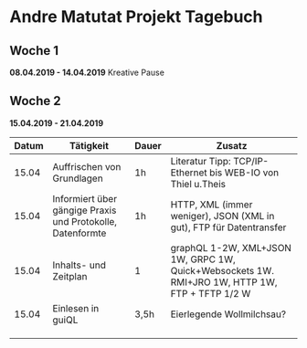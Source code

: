 # Andre Matutat Projekt Tagebuch



## Woche 1 

__08.04.2019 - 14.04.2019__
	Kreative Pause



## Woche 2 

__15.04.2019 - 21.04.2019__

| Datum | Tätigkeit                                | Dauer | Zusatz                                   |
| ----- | ---------------------------------------- | ----- | ---------------------------------------- |
| 15.04 | Auffrischen von Grundlagen                | 1h    | Literatur Tipp: TCP/IP-Ethernet bis WEB-IO  von Thiel u.Theis |
| 15.04 | Informiert über gängige Praxis und Protokolle, Datenformte | 1h    | HTTP, XML (immer weniger), JSON (XML in gut), FTP für Datentransfer |
| 15.04 | Inhalts- und Zeitplan                    | 1     | graphQL 1-2W, XML+JSON 1W, GRPC 1W, Quick+Websockets 1W. RMI+JRO 1W, HTTP 1W, FTP + TFTP 1/2 W |
| 15.04 | Einlesen in guiQL                        | 3,5h  | Eierlegende Wollmilchsau?                |
|       |                                          |       |                                          |
|       |                                          |       |                                          |
|       |                                          |       |                                          |

 
